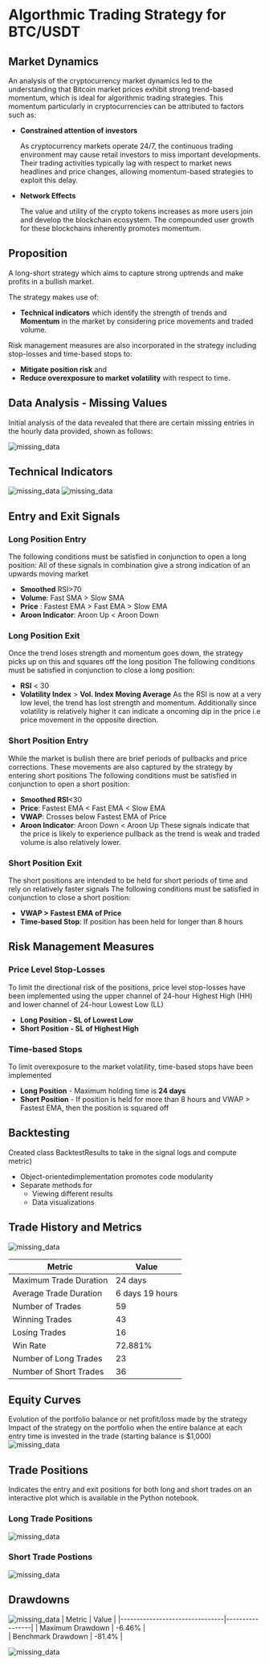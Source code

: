 
# Algorthmic Trading Strategy for BTC/USDT

## Market Dynamics

An analysis of the cryptocurrency market dynamics led to the understanding that Bitcoin market prices exhibit strong trend-based momentum, which is ideal for algorithmic trading strategies. This momentum particularly in cryptocurrencies can be attributed to factors such as:

- **Constrained attention of investors**
  
  As cryptocurrency markets operate 24/7, the continuous trading environment may cause retail investors to miss important developments. Their trading activities typically lag with respect to market news headlines and price changes, allowing momentum-based strategies to exploit this delay.

- **Network Effects**
  
  The value and utility of the crypto tokens increases as more users join and develop the blockchain ecosystem. The compounded user growth for these blockchains inherently promotes momentum.

## Proposition

A long-short strategy which aims to capture strong uptrends and make profits in a bullish market.

The strategy makes use of:
- **Technical indicators** which identify the strength of trends and **Momentum** in the market by considering price movements and traded volume.

Risk management measures are also incorporated in the strategy including stop-losses and time-based stops to:
- **Mitigate position risk** and
- **Reduce overexposure to market volatility** with respect to time.

## Data Analysis - Missing Values

Initial analysis of the data revealed that there are certain missing entries in the hourly data provided, shown as follows:

![missing_data](https://github.com/sarthakkapoor44/Inter_iit_12.0/blob/main/assets/missing_data)

## Technical Indicators
![missing_data](https://github.com/sarthakkapoor44/Inter_iit_12.0/blob/main/assets/indicator1.png)
![missing_data](https://github.com/sarthakkapoor44/Inter_iit_12.0/blob/main/assets/indicator2.png)

## Entry and Exit Signals
### Long Position Entry
The following conditions must be satisfied in conjunction to open a long position:
All of these signals in combination give a strong indication of an upwards moving market
- **Smoothed** RSI>70
- **Volume**: Fast SMA > Slow SMA
- **Price** : Fastest EMA > Fast EMA > Slow EMA
- **Aroon Indicator**: Aroon Up < Aroon Down
### Long Position Exit
Once the trend loses strength and momentum goes down, the strategy picks up on this and squares off the long position
The following conditions must be satisfied in conjunction to close a long position:
- **RSI** < 30
- **Volatility Index** > **Vol. Index Moving Average**
As the RSI is now at a very low level, the trend has lost strength and momentum. Additionally since volatility is relatively higher it can indicate a oncoming dip in the price i.e price movement in the opposite direction.

### Short Position Entry
While the market is bullish there are brief periods of pullbacks and price corrections. These movements are also captured by the strategy by entering short positions
The following conditions must be satisfied in conjunction to open a short position:
- **Smoothed RSI**<30
- **Price**: Fastest EMA < Fast EMA < Slow EMA
- **VWAP**: Crosses below Fastest EMA of Price
- **Aroon Indicator**: Aroon Down < Aroon Up
These signals indicate that the price is likely to experience pullback as the trend is weak and traded volume is also relatively lower.

### Short Position Exit
The short positions are intended to be held for short periods of time and rely on relatively faster signals
The following conditions must be satisfied in conjunction to close a short position:
- **VWAP > Fastest EMA of Price**
- **Time-based Stop**: If position has been held for longer than 8 hours

## Risk Management Measures
### Price Level Stop-Losses
To limit the directional risk of the positions, price level stop-losses have been implemented using the upper channel of 24-hour Highest High (HH) and lower channel of 24-hour Lowest Low (LL)
- **Long Position - SL of Lowest Low**
- **Short Position - SL of Highest High**
### Time-based Stops
To limit overexposure to the market volatility, time-based stops have been implemented
- **Long Position** - Maximum holding time is **24 days**
- **Short Position** - If position is held for more than 8 hours and VWAP > Fastest EMA, then the position is squared off

## Backtesting
 Created class BacktestResults to take in the signal logs and compute metric)
- Object-orientedimplementation promotes code modularity
- Separate methods for
  - Viewing different results
  - Data visualizations

## Trade History and Metrics
![missing_data](https://github.com/sarthakkapoor44/Inter_iit_12.0/blob/main/assets/trade_info.png)

  
  | Metric                         | Value           | 
  |--------------------------------|-----------------|
  | Maximum Trade Duration         | 24 days         |                          
  | Average Trade Duration         | 6 days 19 hours |                          
  | Number of Trades               | 59              |                          
  | Winning Trades                 | 43              |                          
  | Losing Trades                  | 16              |                          
  | Win Rate                       | 72.881%         |                          
  | Number of Long Trades          | 23              |                          
  | Number of Short Trades         | 36              |       

## Equity Curves
Evolution of the portfolio balance or net profit/loss made by the strategy
Impact of the strategy on the portfolio when the entire balance at each entry time is invested in the trade (starting balance is $1,000)
![missing_data](https://github.com/sarthakkapoor44/Inter_iit_12.0/blob/main/assets/compounded.png)

## Trade Positions
Indicates the entry and exit positions for both long and short trades on an interactive plot which is available in the Python notebook.
### Long Trade Positions
![missing_data](https://github.com/sarthakkapoor44/Inter_iit_12.0/blob/main/assets/long_trades)
### Short Trade Postions
![missing_data](https://github.com/sarthakkapoor44/Inter_iit_12.0/blob/main/assets/short_trades)
## Drawdowns
![missing_data](https://github.com/sarthakkapoor44/Inter_iit_12.0/blob/main/assets/dd.png)
  | Metric                         | Value           | 
  |--------------------------------|-----------------|
  | Maximum Drawdown               | -6.46%          |                          
  | Benchmark Drawdown             | -81.4%          |    


![missing_data](https://github.com/sarthakkapoor44/Inter_iit_12.0/blob/main/assets/logo.png)

